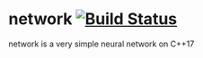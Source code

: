 # network [![Build Status](https://travis-ci.org/dymons/network.svg?branch=master)](https://travis-ci.org/dymons/network)
network is a very simple neural network on C++17